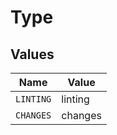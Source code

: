 # Type


## Values

| Name      | Value     |
| --------- | --------- |
| `LINTING` | linting   |
| `CHANGES` | changes   |